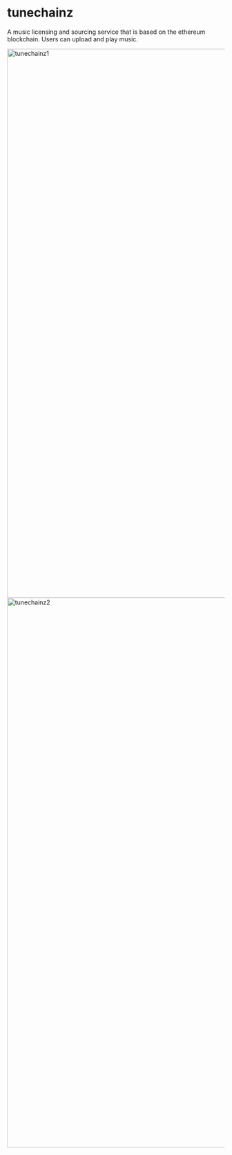 # tunechainz
A music licensing and sourcing service that is based on the ethereum blockchain. Users can upload and play music.

<img width="1273" alt="tunechainz1" src="https://user-images.githubusercontent.com/29053838/62840761-8f5ca900-bc54-11e9-9100-e4126e7b2377.png">
<img width="1275" alt="tunechainz2" src="https://user-images.githubusercontent.com/29053838/62840762-91bf0300-bc54-11e9-9fef-9e0860e3a8a1.png">
